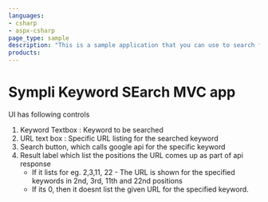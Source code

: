 ```yaml
---
languages:
- csharp
- aspx-csharp
page_type: sample
description: "This is a sample application that you can use to search for a keyword and see positions of a specific URL list in googlesearch"
products:
---
```


# Sympli Keyword SEarch MVC app

UI has following controls
1. Keyword Textbox : Keyword to be searched
2. URL text box : Specific URL listing for the searched keyword
3. Search button, which calls google api for the specific keyword
4. Result label which list the positions the URL comes up as part of api response
	- If it lists for eg. 2,3,11, 22 - The URL is shown for the specified keywords in 2nd, 3rd, 11th and 22nd positions
	- If its 0, then it doesnt list the given URL for the specified keyword.

